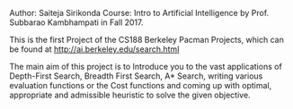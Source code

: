 Author: Saiteja Sirikonda
Course: Intro to Artificial Intelligence by Prof. Subbarao Kambhampati in Fall 2017.

This is the first Project of the CS188 Berkeley Pacman Projects, which can be found at http://ai.berkeley.edu/search.html

The main aim of this project is to Introduce you to the vast applications of Depth-First Search, Breadth First Search, A* Search, writing various evaluation functions or the Cost functions and coming up with optimal, appropriate and admissible heuristic to solve the given objective.